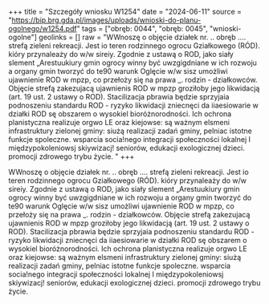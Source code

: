 +++
title = "Szczegóły wniosku W1254"
date = "2024-06-11"
source = "https://bip.brg.gda.pl/images/uploads/wnioski-do-planu-ogolnego/w1254.pdf"
tags = ["obręb: 0044", "obręb: 0045", "wnioski-ogolne"]
geolinks = []
raw = "WWnoszę o objęcie działek nr. .. obręb .... strefą zieleni  rekreacji. Jest io teren rodzinnego ogrocu Gziałkowego (RÓD). kióry przynaleaży do w/w sireiy. Zgodnie z ustawą o ROD, jako siały slement „Arestuukiury gmin ogrocy winny być uwzgigdniane w ich rozwoju a organy gmin tworzyć do te90 warunk Oglęcie w/w sisz umożliwi ujawnienie ROD w mpzp, co przełoży się na prawa _. rodzin - działkowców. Objęcie strefą zakezujacą ujawnienis ROD w mpzp groziłoby jego likwidacją (art. 19 ust. 2 ustawy o ROD). Stacilizacja pbrawia będzie sprzyjaia podnoszeniu standardu ROD - ryzyko likwidacji zniecnęci da iiaesiowarie w działki ROD sę obszarem o wysokiel bioróżnorodności. Ich ochrona planistyczna realizuje orgwo LE oraz kiejowse: są ważnym elsmeni infrastruktury zielonej gminy: siużą realizacji zadań gminy, pelniac istotne funkcje spoleczne. wsparcia socia!nego integracji społeczności lokalnej I międzypokoleniowsj skiywizacj! seniorów, edukacji exologicznej dzieci. promocji zdrowego trybu życie. "
+++

WWnoszę o objęcie działek nr. .. obręb .... strefą zieleni  rekreacji. Jest io teren rodzinnego
ogrocu Gziałkowego (RÓD). kióry przynaleaży do w/w sireiy. Zgodnie z ustawą o ROD, jako siały slement
„Arestuukiury gmin ogrocy winny być uwzgigdniane w ich rozwoju a organy gmin tworzyć do te90 warunk
Oglęcie w/w sisz umożliwi ujawnienie ROD w mpzp, co przełoży się na prawa _. rodzin - działkowców.
Objęcie strefą zakezujacą ujawnienis ROD w mpzp groziłoby jego likwidacją (art. 19 ust. 2 ustawy o ROD).
Stacilizacja pbrawia będzie sprzyjaia podnoszeniu standardu ROD - ryzyko likwidacji zniecnęci da
iiaesiowarie w działki ROD sę obszarem o wysokiel bioróżnorodności. Ich ochrona planistyczna realizuje
orgwo LE oraz kiejowse: są ważnym elsmeni infrastruktury zielonej gminy: siużą realizacji zadań gminy,
pelniac istotne funkcje spoleczne. wsparcia socia!nego integracji społeczności lokalnej I międzypokoleniowsj
skiywizacj! seniorów, edukacji exologicznej dzieci. promocji zdrowego trybu życie.



